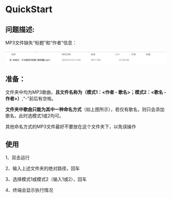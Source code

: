 # QuickStart

## 问题描述:

MP3文件缺失“标题”和“作者”信息：

![image-20241223192123053](README.assets/image-20241223192123053.png)

## 准备：

文件夹中均为MP3歌曲，**且文件名称为（模式1：<作者 - 歌名>；模式2：<歌名 - 作者>）**,“-”前后有空格。

**文件夹中歌曲只能为其中一种命名方式**（如上图所示），若仅有歌名，则只会添加歌名，此时选模式1或2均可。

其他命名方式的MP3文件最好不要放在这个文件夹下，以免误操作

## 使用

1、双击运行

2、输入上述文件夹的绝对路径，回车

3、选择模式1或模式2（输入1或2），回车

4、终端会显示执行情况